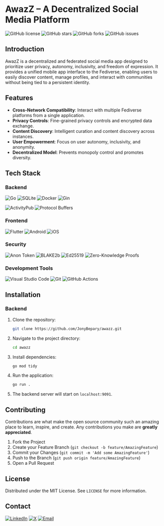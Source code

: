 # AwazZ – A Decentralized Social Media Platform


![GitHub license](https://img.shields.io/badge/license-MIT-blue.svg)
![GitHub stars](https://img.shields.io/github/stars/JonyBepary/awazz-backend.svg)
![GitHub forks](https://img.shields.io/github/forks/JonyBepary/awazz-backend.svg)
![GitHub issues](https://img.shields.io/github/issues/JonyBepary/awazz-backend.svg)

## Introduction

AwazZ is a decentralized and federated social media app designed to prioritize user privacy, autonomy, inclusivity, and freedom of expression. It provides a unified mobile app interface to the Fediverse, enabling users to easily discover content, manage profiles, and interact with communities without being tied to a persistent identity.

## Features

- **Cross-Network Compatibility**: Interact with multiple Fediverse platforms from a single application.
- **Privacy Controls**: Fine-grained privacy controls and encrypted data exchange.
- **Content Discovery**: Intelligent curation and content discovery across instances.
- **User Empowerment**: Focus on user autonomy, inclusivity, and anonymity.
- **Decentralized Model**: Prevents monopoly control and promotes diversity.

## Tech Stack

### Backend

![Go](https://img.shields.io/badge/Go-00ADD8?style=for-the-badge&logo=go&logoColor=white)
![SQLite](https://img.shields.io/badge/SQLite-07405E?style=for-the-badge&logo=sqlite&logoColor=white)
![Docker](https://img.shields.io/badge/Docker-2CA5E0?style=for-the-badge&logo=docker&logoColor=white)
![Gin](https://img.shields.io/badge/Gin-00ADD8?style=for-the-badge&logo=go&logoColor=white)

![ActivityPub](https://img.shields.io/badge/ActivityPub-b6d7a8?style=for-the-badge&logo=ActivityPub&logoColor=grey)
![Protocol Buffers](https://img.shields.io/badge/Protocol%20Buffers-4285F4?style=for-the-badge&logo=protobuf&logoColor=white)

### Frontend

![Flutter](https://img.shields.io/badge/Flutter-02569B?style=for-the-badge&logo=flutter&logoColor=white)
![Android](https://img.shields.io/badge/Android-3DDC84?style=for-the-badge&logo=android&logoColor=white)
![iOS](https://img.shields.io/badge/iOS-000000?style=for-the-badge&logo=ios&logoColor=white)

### Security

![Anon Token](https://img.shields.io/badge/Anon%20Token-000000?style=for-the-badge&logo=cryptocurrency&logoColor=white)
![BLAKE2b](https://img.shields.io/badge/BLAKE2b-000000?style=for-the-badge&logo=cryptocurrency&logoColor=white)
![Ed25519](https://img.shields.io/badge/Ed25519-000000?style=for-the-badge&logo=cryptocurrency&logoColor=white)
![Zero-Knowledge Proofs](https://img.shields.io/badge/Zero%20Knowledge%20Proofs-000000?style=for-the-badge&logo=cryptocurrency&logoColor=white)

### Development Tools

![Visual Studio Code](https://img.shields.io/badge/Visual%20Studio%20Code-007ACC?style=for-the-badge&logo=visual-studio-code&logoColor=white)
![Git](https://img.shields.io/badge/Git-F05032?style=for-the-badge&logo=git&logoColor=white)
![GitHub Actions](https://img.shields.io/badge/GitHub%20Actions-2088FF?style=for-the-badge&logo=github-actions&logoColor=white)

## Installation

### Backend

1. Clone the repository:
   ```sh
   git clone https://github.com/JonyBepary/awazz.git
   ```
2. Navigate to the project directory:
   ```sh
   cd awazz
   ```
3. Install dependencies:
   ```sh
   go mod tidy
   ```
4. Run the application:
   ```sh
   go run .
   ```
5. The backend server will start on `localhost:9091`.

## Contributing

Contributions are what make the open source community such an amazing place to learn, inspire, and create. Any contributions you make are **greatly appreciated**.

1. Fork the Project
2. Create your Feature Branch (`git checkout -b feature/AmazingFeature`)
3. Commit your Changes (`git commit -m 'Add some AmazingFeature'`)
4. Push to the Branch (`git push origin feature/AmazingFeature`)
5. Open a Pull Request

## License

Distributed under the MIT License. See `LICENSE` for more information.

## Contact

<!-- LinkedIn, X, Mail -->
[![LinkedIn](https://img.shields.io/badge/LinkedIn-0077B5?style=for-the-badge&logo=linkedin&logoColor=white)](https://www.linkedin.com/in/sohel-ahmed-jony/)
[![X](https://img.shields.io/badge/X-000000?style=for-the-badge&logo=x&logoColor=white)](https://twitter.com/jbepary)
[![Email](https://img.shields.io/badge/Email-D14836?style=for-the-badge&logo=gmail&logoColor=white)](mailto:sohelahmedjony@gmail.com)

